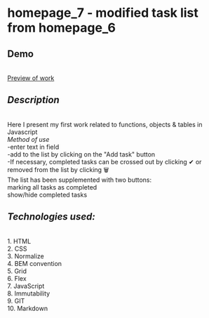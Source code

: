 # homepage_7 - modified task list from homepage_6
## Demo
<br><a rel="noreferrer noopener" target="_blank" href="https://parvinaodinaeva.github.io/homepage_7/" title="converter">Preview of work</a>
## *Description*
<br>Here I present my first work related to functions, objects & tables in Javascript
<br>*Method of use*
<br>-enter text in field
<br>-add to the list by clicking on the "Add task" button
<br>-If necessary, completed tasks can be crossed out by clicking ✔ or removed from the list by clicking 🗑
<br>The list has been supplemented with two buttons:
<br>marking all tasks as completed
<br>show/hide completed tasks
## *Technologies used:*
<br>1. HTML
<br>2. CSS
<br>3. Normalize
<br>4. BEM convention
<br>5. Grid
<br>6. Flex
<br>7. JavaScript
<br>8. Immutability
<br>9. GIT
<br>10. Markdown
